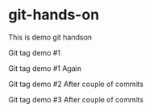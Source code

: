 # git-hands-on
This is demo git handson

Git tag demo #1

Git tag demo #1 Again

Git tag demo #2 After couple of commits

Git tag demo #3 After couple of commits